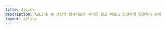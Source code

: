 ```yaml
---
title: AzLink
description: AzLink 는 당신의 웹사이트와 서버를 쉽고 빠르고 안전하게 연결하기 위해 만들어진 Azuriom 플러그인입니다.
layout: azlink
---
```

